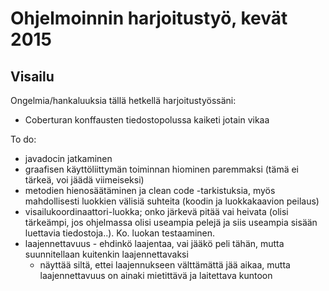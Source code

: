 # Ohjelmoinnin harjoitustyö, kevät 2015

## Visailu

Ongelmia/hankaluuksia tällä hetkellä harjoitustyössäni:
- Coberturan konffausten tiedostopolussa kaiketi jotain vikaa

To do:
- javadocin jatkaminen
- graafisen käyttöliittymän toiminnan hiominen paremmaksi (tämä ei tärkeä, voi jäädä viimeiseksi)
- metodien hienosäätäminen ja clean code -tarkistuksia, myös mahdollisesti luokkien välisiä suhteita (koodin ja luokkakaavion peilaus)
- visailukoordinaattori-luokka; onko järkevä pitää vai heivata (olisi tärkeämpi, jos ohjelmassa olisi useampia pelejä ja siis useampia sisään luettavia tiedostoja..). Ko. luokan testaaminen.
- laajennettavuus - ehdinkö laajentaa, vai jääkö peli tähän, mutta suunnitellaan kuitenkin laajennettavaksi
  - näyttää siltä, ettei laajennukseen välttämättä jää aikaa, mutta laajennettavuus on ainaki mietittävä ja laitettava kuntoon

